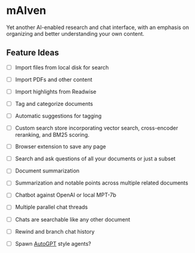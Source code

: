 # mAIven

Yet another AI-enabled research and chat interface, with an emphasis on organizing and better understanding your own content.

## Feature Ideas

- [ ] Import files from local disk for search
- [ ] Import PDFs and other content
- [ ] Import highlights from Readwise
- [ ] Tag and categorize documents
- [ ] Automatic suggestions for tagging
- [ ] Custom search store incorporating vector search, cross-encoder reranking, and BM25 scoring.
- [ ] Browser extension to save any page
- [ ] Search and ask questions of all your documents or just a subset
- [ ] Document summarization
- [ ] Summarization and notable points across multiple related documents
- [ ] Chatbot against OpenAI or local MPT-7b
- [ ] Multiple parallel chat threads
- [ ] Chats are searchable like any other document
- [ ] Rewind and branch chat history
- [ ] Spawn [AutoGPT](https://github.com/Significant-Gravitas/Auto-GPT) style agents?

